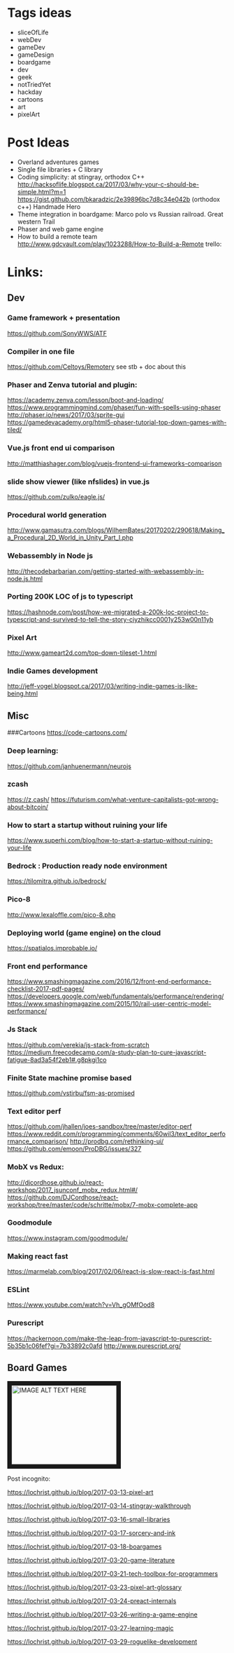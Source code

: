 # Tags ideas
- sliceOfLife
- webDev
- gameDev
- gameDesign
- boardgame
- dev
- geek
- notTriedYet
- hackday
- cartoons
- art
- pixelArt

# Post Ideas
- Overland adventures games
- Single file libraries + C library
- Coding simplicity: at stingray, orthodox C++
http://hacksoflife.blogspot.ca/2017/03/why-your-c-should-be-simple.html?m=1
https://gist.github.com/bkaradzic/2e39896bc7d8c34e042b (orthodox c++)
Handmade Hero
- Theme integration in boardgame: Marco polo vs Russian railroad. Great western Trail
- Phaser and web game engine 
- How to build a remote team
http://www.gdcvault.com/play/1023288/How-to-Build-a-Remote
trello: 

# Links:

## Dev

### Game framework + presentation
https://github.com/SonyWWS/ATF

### Compiler in one file
https://github.com/Celtoys/Remotery
see stb + doc about this

### Phaser and Zenva tutorial and plugin:
https://academy.zenva.com/lesson/boot-and-loading/
https://www.programmingmind.com/phaser/fun-with-spells-using-phaser
http://phaser.io/news/2017/03/sprite-gui
https://gamedevacademy.org/html5-phaser-tutorial-top-down-games-with-tiled/ 


### Vue.js front end ui comparison
http://matthiashager.com/blog/vuejs-frontend-ui-frameworks-comparison

### slide show viewer (like nfslides) in vue.js
https://github.com/zulko/eagle.js/

### Procedural world generation
 http://www.gamasutra.com/blogs/WilhemBates/20170202/290618/Making_a_Procedural_2D_World_in_Unity_Part_I.php

### Webassembly in Node js
http://thecodebarbarian.com/getting-started-with-webassembly-in-node.js.html


### Porting 200K LOC of js to typescript
https://hashnode.com/post/how-we-migrated-a-200k-loc-project-to-typescript-and-survived-to-tell-the-story-ciyzhikcc0001y253w00n11yb

### Pixel Art
http://www.gameart2d.com/top-down-tileset-1.html

### Indie Games development
http://jeff-vogel.blogspot.ca/2017/03/writing-indie-games-is-like-being.html

## Misc
###Cartoons
https://code-cartoons.com/

### Deep learning:
https://github.com/janhuenermann/neurojs

### zcash
https://z.cash/
https://futurism.com/what-venture-capitalists-got-wrong-about-bitcoin/

### How to start a startup without ruining your life
https://www.superhi.com/blog/how-to-start-a-startup-without-ruining-your-life

### Bedrock : Production ready node environment
https://tilomitra.github.io/bedrock/

### Pico-8
http://www.lexaloffle.com/pico-8.php

### Deploying world (game engine) on the cloud
https://spatialos.improbable.io/

### Front end performance
https://www.smashingmagazine.com/2016/12/front-end-performance-checklist-2017-pdf-pages/
https://developers.google.com/web/fundamentals/performance/rendering/
https://www.smashingmagazine.com/2015/10/rail-user-centric-model-performance/

### Js Stack
https://github.com/verekia/js-stack-from-scratch
https://medium.freecodecamp.com/a-study-plan-to-cure-javascript-fatigue-8ad3a54f2eb1#.g8pkgi1co

### Finite State machine promise based
https://github.com/vstirbu/fsm-as-promised

### Text editor perf
https://github.com/jhallen/joes-sandbox/tree/master/editor-perf
https://www.reddit.com/r/programming/comments/60wil3/text_editor_performance_comparison/
http://prodbg.com/rethinking-ui/
https://github.com/emoon/ProDBG/issues/327

### MobX vs Redux:
http://djcordhose.github.io/react-workshop/2017_jsunconf_mobx_redux.html#/
https://github.com/DJCordhose/react-workshop/tree/master/code/schritte/mobx/7-mobx-complete-app

### Goodmodule
https://www.instagram.com/goodmodule/

### Making react fast
https://marmelab.com/blog/2017/02/06/react-is-slow-react-is-fast.html

### ESLint
https://www.youtube.com/watch?v=Vh_gOMfOod8

### Purescript
https://hackernoon.com/make-the-leap-from-javascript-to-purescript-5b35b1c06fef?gi=7b33892c0afd
http://www.purescript.org/

## Board Games


<a href="http://www.youtube.com/watch?feature=player_embedded&v=YOUTUBE_VIDEO_ID_HERE
" target="_blank"><img src="http://img.youtube.com/vi/YOUTUBE_VIDEO_ID_HERE/0.jpg"
alt="IMAGE ALT TEXT HERE" width="240" height="180" border="10" /></a>

Post incognito:

https://lochrist.github.io/blog/2017-03-13-pixel-art

https://lochrist.github.io/blog/2017-03-14-stingray-walkthrough

https://lochrist.github.io/blog/2017-03-16-small-libraries


https://lochrist.github.io/blog/2017-03-17-sorcery-and-ink

https://lochrist.github.io/blog/2017-03-18-boargames

https://lochrist.github.io/blog/2017-03-20-game-literature

https://lochrist.github.io/blog/2017-03-21-tech-toolbox-for-programmers

https://lochrist.github.io/blog/2017-03-23-pixel-art-glossary

https://lochrist.github.io/blog/2017-03-24-preact-internals

https://lochrist.github.io/blog/2017-03-26-writing-a-game-engine

https://lochrist.github.io/blog/2017-03-27-learning-magic

https://lochrist.github.io/blog/2017-03-29-roguelike-development